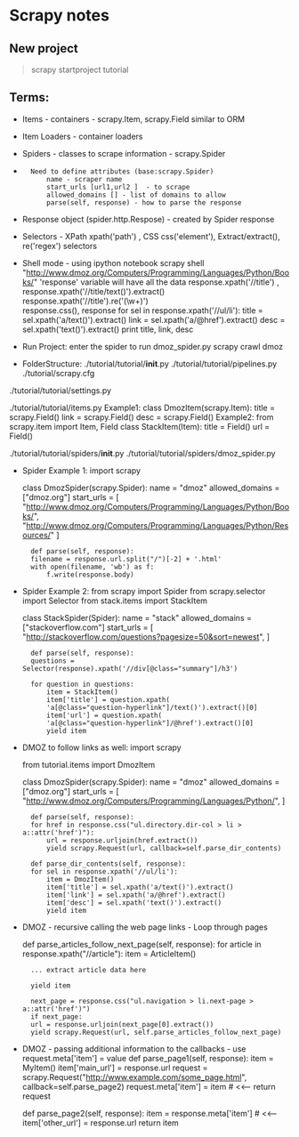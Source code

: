 # Scrapy notes 

## New project
 > scrapy startproject tutorial

## Terms: 
*	Items - containers - scrapy.Item, scrapy.Field similar to ORM 
*	Item Loaders - container loaders 
*	Spiders - classes to scrape information - scrapy.Spider
*		Need to define attributes (base:scrapy.Spider) 
			name - scraper name
			start_urls [url1,url2 ]  - to scrape
			allowed_domains [] - list of domains to allow 
			parse(self, response) - how to parse the response 
*	Response object (spider.http.Respose) - created by Spider response 
*	Selectors - XPath xpath('path') , CSS css('element'), Extract/extract(), re('regex') selectors 

*	Shell mode - using ipython notebook 
		scrapy shell "http://www.dmoz.org/Computers/Programming/Languages/Python/Books/"
			'response' variable will have all the data 
			response.xpath('//title') , response.xpath('//title/text()').extract() 
			response.xpath('//title').re('(\w+)')  
			response.css(), response
			for sel in response.xpath('//ul/li'):
				title = sel.xpath('a/text()').extract()
				link = sel.xpath('a/@href').extract()
				desc = sel.xpath('text()').extract()
				print title, link, desc
	
* Run Project: enter the spider to run dmoz_spider.py 
	scrapy crawl dmoz

* FolderStructure: 
./tutorial/tutorial/__init__.py
./tutorial/tutorial/pipelines.py
./tutorial/scrapy.cfg

./tutorial/tutorial/settings.py

./tutorial/tutorial/items.py
	Example1: 
	class DmozItem(scrapy.Item):
		title = scrapy.Field()
		link = scrapy.Field()
		desc = scrapy.Field()
	Example2: 
	from scrapy.item import Item, Field
	class StackItem(Item):
	    title = Field()
	    url = Field()


./tutorial/tutorial/spiders/__init__.py
./tutorial/tutorial/spiders/dmoz_spider.py 

* Spider Example 1: 
	import scrapy

	class DmozSpider(scrapy.Spider):
	    name = "dmoz"
	    allowed_domains = ["dmoz.org"]
	    start_urls = [
		"http://www.dmoz.org/Computers/Programming/Languages/Python/Books/",
		"http://www.dmoz.org/Computers/Programming/Languages/Python/Resources/"
	    ]

	    def parse(self, response):
		filename = response.url.split("/")[-2] + '.html'
		with open(filename, 'wb') as f:
		    f.write(response.body)

* Spider Example 2: 
	from scrapy import Spider
	from scrapy.selector import Selector
	from stack.items import StackItem


	class StackSpider(Spider):
	    name = "stack"
	    allowed_domains = ["stackoverflow.com"]
	    start_urls = [
		"http://stackoverflow.com/questions?pagesize=50&sort=newest",
	    ]

	    def parse(self, response):
		questions = Selector(response).xpath('//div[@class="summary"]/h3')

		for question in questions:
		    item = StackItem()
		    item['title'] = question.xpath(
			'a[@class="question-hyperlink"]/text()').extract()[0]
		    item['url'] = question.xpath(
			'a[@class="question-hyperlink"]/@href').extract()[0]
		    yield item

* DMOZ to follow links as well: 
	import scrapy

	from tutorial.items import DmozItem

	class DmozSpider(scrapy.Spider):
	    name = "dmoz"
	    allowed_domains = ["dmoz.org"]
	    start_urls = [
		"http://www.dmoz.org/Computers/Programming/Languages/Python/",
	    ]

	    def parse(self, response):
		for href in response.css("ul.directory.dir-col > li > a::attr('href')"):
		    url = response.urljoin(href.extract())
		    yield scrapy.Request(url, callback=self.parse_dir_contents)

	    def parse_dir_contents(self, response):
		for sel in response.xpath('//ul/li'):
		    item = DmozItem()
		    item['title'] = sel.xpath('a/text()').extract()
		    item['link'] = sel.xpath('a/@href').extract()
		    item['desc'] = sel.xpath('text()').extract()
		    yield item

* DMOZ - recursive calling the web page links - Loop through pages 

	def parse_articles_follow_next_page(self, response):
	    for article in response.xpath("//article"):
		item = ArticleItem()

		... extract article data here

		yield item

	    next_page = response.css("ul.navigation > li.next-page > a::attr('href')")
	    if next_page:
		url = response.urljoin(next_page[0].extract())
		yield scrapy.Request(url, self.parse_articles_follow_next_page)

* DMOZ - passing additional information to the callbacks - use request.meta['item'] = value 
	def parse_page1(self, response):
	    item = MyItem()
	    item['main_url'] = response.url
	    request = scrapy.Request("http://www.example.com/some_page.html",
				     callback=self.parse_page2)
	    request.meta['item'] = item   # <<-- 
	    return request

	def parse_page2(self, response):
	    item = response.meta['item']   # <<-- 
	    item['other_url'] = response.url
	    return item

